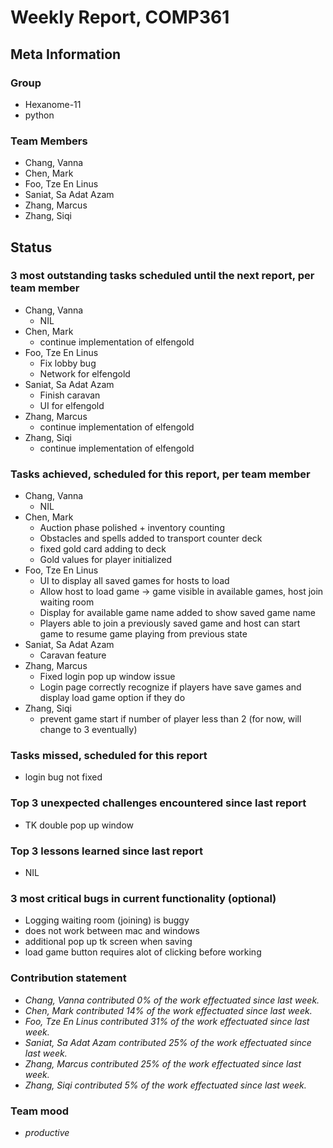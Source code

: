 # Weekly Report, COMP361

## Meta Information

### Group

 * Hexanome-11
 * python

### Team Members

 * Chang, Vanna
 * Chen, Mark
 * Foo, Tze En Linus
 * Saniat, Sa Adat Azam
 * Zhang, Marcus
 * Zhang, Siqi

## Status

### 3 most outstanding tasks scheduled until the next report, per team member

 * Chang, Vanna
	* NIL
 * Chen, Mark
	* continue implementation of elfengold
 * Foo, Tze En Linus
	* Fix lobby bug
	* Network for elfengold
 * Saniat, Sa Adat Azam
	* Finish caravan
	* UI for elfengold
 * Zhang, Marcus
	* continue implementation of elfengold
 * Zhang, Siqi
	* continue implementation of elfengold

### Tasks achieved, scheduled for this report, per team member

 * Chang, Vanna
	* NIL
 * Chen, Mark
	* Auction phase polished + inventory counting
	* Obstacles and spells added to transport counter deck
	* fixed gold card adding to deck
	* Gold values for player initialized
 * Foo, Tze En Linus
	* UI to display all saved games for hosts to load
	* Allow host to load game -> game visible in available games, host join waiting room
	* Display for available game name added to show saved game name
	* Players able to join a previously saved game and host can start game to resume game playing from previous state
 * Saniat, Sa Adat Azam
	* Caravan feature
 * Zhang, Marcus
	* Fixed login pop up window issue
	* Login page correctly recognize if players have save games and display load game option if they do
 * Zhang, Siqi
	* prevent game start if number of player less than 2 (for now, will change to 3 eventually)

### Tasks missed, scheduled for this report
* login bug not fixed


### Top 3 unexpected challenges encountered since last report

 * TK double pop up window

### Top 3 lessons learned since last report

 * NIL


### 3 most critical bugs in current functionality (optional)

 * Logging waiting room (joining) is buggy
 * does not work between mac and windows
 * additional pop up tk screen when saving
 * load game button requires alot of clicking before working


### Contribution statement

 * *Chang, Vanna contributed 0% of the work effectuated since last week.*
 * *Chen, Mark contributed 14% of the work effectuated since last week.*
 * *Foo, Tze En Linus contributed 31% of the work effectuated since last week.*
 * *Saniat, Sa Adat Azam contributed 25% of the work effectuated since last week.*
 * *Zhang, Marcus contributed 25% of the work effectuated since last week.*
 * *Zhang, Siqi contributed 5% of the work effectuated since last week.*

### Team mood

 * *productive*
